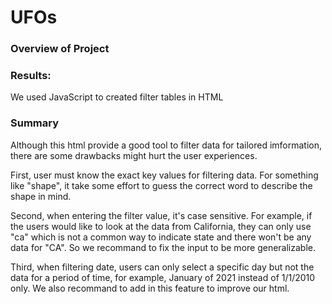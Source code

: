 # UFOs

### Overview of Project


### Results: 

We used JavaScript to created filter tables in HTML

### Summary

Although this html provide a good tool to filter data for tailored imformation, there are some drawbacks might hurt the user experiences.

First, user must know the exact key values for filtering data. For something like "shape", it take some effort to guess the correct word to describe the shape in mind. 

Second, when entering the filter value, it's case sensitive. For example, if the users would like to look at the data from California, they can only use "ca" which is not a common way to indicate state and there won't be any data for "CA". So we recommand to fix the input to be more generalizable.

Third, when filtering date, users can only select a specific day but not the data for a period of time, for example, January of 2021 instead of 1/1/2010 only. We also recommand to add in this feature to improve our html.
